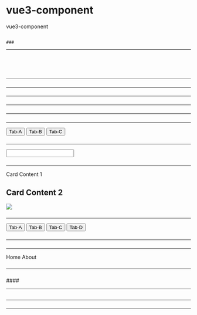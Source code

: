 # vue3-component
vue3-component

<pre>
<code>
### <!-- #0-1. 전역 component 사용하는 예제 -->
<hr>  
<test-0-a></test-0-a>
</code>
</pre>

### <!-- #0-2. 지역 component 사용하는 예제 -->
<hr>  
<test-0-b></test-0-b>

### <!-- #1. component에 props를 전달하는 예제 -->
<hr>  
<test-1 label="My Todo Item 1"></test-1>
<test-1 label="My Todo Item 2" v-bind:done="true"></test-1>

### <!-- #2-1. component에 props를 여러 개 전달하는 예제 -->
<hr>  
<test-2 name="Eric" age="25"></test-2>
<test-2 name="John"></test-2>
<test-2 ></test-2>

### <!-- #2-2. component에 data에 있는 값을 props로 전달하는 예제 --> 
<hr>     
<test-2 v-bind:name="animal"></test-2>

### <!-- #3. html 태그 내에 camelCase와 kebab-case로 속성명을 사용한 예제 -->
<hr>    
<test-3 v-bind:personAge="2"></test-3>
<test-3 v-bind:personAge="age"></test-3>
<test-3 person-age="5"></test-3>
<test-3 v-bind:person-age="29"></test-3>

### <!-- #4. 버튼 클릭에 따른 동적 컴포넌트를 보여주는 예제 -->  
<hr>  
<button v-on:click="activeTab = 'TabA'">Tab-A</button>
<button v-on:click="activeTab = 'TabB'">Tab-B</button>
<button v-on:click="activeTab = 'TabC'">Tab-C</button>
<test-4-a v-if="activeTab === 'TabA'"></test-4-a>
<test-4-b v-if="activeTab === 'TabB'"></test-4-b>
<test-4-c v-if="activeTab === 'TabC'"></test-4-c>

### <!-- #5. input 태그에서 v-model 디렉티브를 이용하여 컴포넌트 사이에서 값을 넘겨받는 것을 보여주는 예제 --> 
<hr>  
<input type="text" v-model="car">
<test-5 v-model="car"></test-5>

### <!-- #6. 컴포넌트에서 slot을 이용하여 하위 컴포넌트의 내용을 재정의하는 예제 --> 
<hr>  
<!-- <test-6 content="Card Content 1"></test-6>
<test-6 content="Card Content 2"/> -->
<test-6>Card Content 1</test-6>
<test-6><h2>Card Content 2</h2></test-6>
<test-6><img src="https://picsum.photos/200" /></test-6>
<test-6></test-6>

### <!-- #7. 컴포넌트에서 keepalive를 사용하여 컴포넌트의 전환이 있더라도 데이터를 유지할 수 있음을 보여주는 예제 --> 
<hr>  
<button v-on:click="activeTab2 = 'TabA'">Tab-A</button>
<button v-on:click="activeTab2 = 'TabB'">Tab-B</button>
<button v-on:click="activeTab2 = 'TabC'">Tab-C</button> 
<button v-on:click="activeTab2 = 'TabD'">Tab-D</button> 
<test-7-a v-if="activeTab2 === 'TabA'"></test-7-a>
<test-7-b v-if="activeTab2 === 'TabB'"></test-7-b>
<keep-alive>
  <test-7-c v-if="activeTab2 === 'TabC'"></test-7-c>
</keep-alive> 
<test-7-c v-if="activeTab2 === 'TabD'"></test-7-c>

### <!-- #8. 부모와 자식 컴포넌트를 보여주는 예제 --> 
<hr>
<test-8-a></test-8-a>

### <!-- #9. 컴포넌트와 라우터를 이용한 예제 --> 
<hr>
<div id="nav">
  <router-link to="/">Home</router-link>
  <router-link to="/about">About</router-link>
</div>
<router-view></router-view>

### <!-- #10-1. 비동기 컴포넌트 예제 1 --> 
<hr>
<test-10-a></test-10-a>

### <!-- #10-2. 비동기 컴포넌트 예제 2 --> 
####<!-- composition API = 컴포넌트의 로직을 개선하는 API -->
<hr>
<test-10-b></test-10-b>

## <!-- 컴포넌트 2차 자료 -->
### <!-- #11. 부모 컴포넌트에서 자식 컴포넌트를 참조하는 기능 -->
<hr>
<test-11-a></test-11-a>

### <!-- #12. once를 이용하여 캐시를 한 번만 호출하게 함 -->
<hr>
<test-12 v-once v-bind:receive="line"></test-12>
